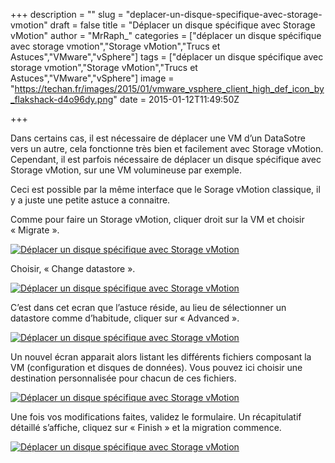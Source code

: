 +++
description = ""
slug = "deplacer-un-disque-specifique-avec-storage-vmotion"
draft = false
title = "Déplacer un disque spécifique avec Storage vMotion"
author = "MrRaph_"
categories = ["déplacer un disque spécifique avec storage vmotion","Storage vMotion","Trucs et Astuces","VMware","vSphere"]
tags = ["déplacer un disque spécifique avec storage vmotion","Storage vMotion","Trucs et Astuces","VMware","vSphere"]
image = "https://techan.fr/images/2015/01/vmware_vsphere_client_high_def_icon_by_flakshack-d4o96dy.png"
date = 2015-01-12T11:49:50Z

+++


Dans certains cas, il est nécessaire de déplacer une VM d’un DataSotre vers un autre, cela fonctionne très bien et facilement avec Storage vMotion. Cependant, il est parfois nécessaire de déplacer un disque spécifique avec Storage vMotion, sur une VM volumineuse par exemple.

Ceci est possible par la même interface que le Sorage vMotion classique, il y a juste une petite astuce a connaitre.

Comme pour faire un Storage vMotion, cliquer droit sur la VM et choisir « Migrate ».

[![Déplacer un disque spécifique avec Storage vMotion](https://techan.fr/images/2015/01/right_click.png)](https://techan.fr/images/2015/01/right_click.png)

Choisir, « Change datastore ».  
  
[![Déplacer un disque spécifique avec Storage vMotion](https://techan.fr/images/2015/01/vmotion_1.png)](https://techan.fr/images/2015/01/vmotion_1.png)

C’est dans cet ecran que l’astuce réside, au lieu de sélectionner un datastore comme d’habitude, cliquer sur « Advanced ».

[![Déplacer un disque spécifique avec Storage vMotion](https://techan.fr/images/2015/01/vmotion_2.png)](https://techan.fr/images/2015/01/vmotion_2.png)

Un nouvel écran apparait alors listant les différents fichiers composant la VM (configuration et disques de données). Vous pouvez ici choisir une destination personnalisée pour chacun de ces fichiers.

[![Déplacer un disque spécifique avec Storage vMotion](https://techan.fr/images/2015/01/vmotion_3.png)](https://techan.fr/images/2015/01/vmotion_3.png)

Une fois vos modifications faites, validez le formulaire. Un récapitulatif détaillé s’affiche, cliquez sur « Finish » et la migration commence.

[![Déplacer un disque spécifique avec Storage vMotion](https://techan.fr/images/2015/01/vmotion_5.png)](https://techan.fr/images/2015/01/vmotion_5.png)


